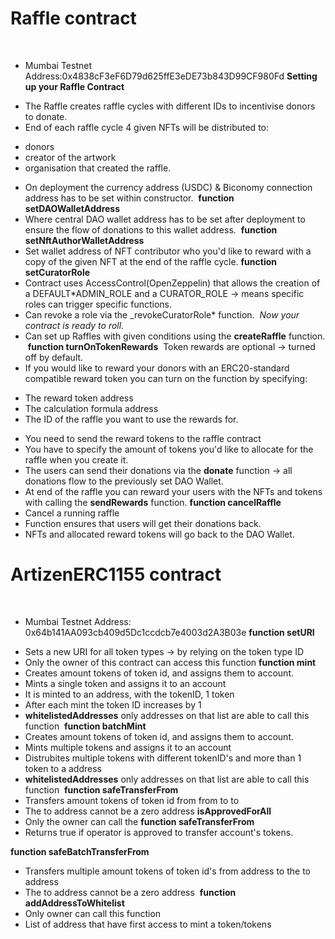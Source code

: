 # Raffle contract

​

- Mumbai Testnet Address:0x4838cF3eF6D79d625ffE3eDE73b843D99CF980Fd
  ​
  **Setting up your Raffle Contract**
  ​

* The Raffle creates raffle cycles with different IDs to incentivise donors to donate.
* End of each raffle cycle 4 given NFTs will be distributed to:

- donors
- creator of the artwork
- organisation that created the raffle.
  ​

* On deployment the currency address (USDC) & Biconomy connection address has to be set within constructor.
  ​
  **function setDAOWalletAddress**
  ​
* Where central DAO wallet address has to be set after deployment to ensure the flow of donations to this wallet address.
  ​
  **function setNftAuthorWalletAddress**
  ​
* Set wallet address of NFT contributor who you'd like to reward with a copy of the given NFT at the end of the raffle cycle.
  ​
  **function setCuratorRole**
  ​
* Contract uses AccessControl(OpenZeppelin) that allows the creation of a DEFAULT\*ADMIN_ROLE and a CURATOR_ROLE -> means specific roles can trigger specific functions.
* Can revoke a role via the \_revokeCuratorRole\* function.
  ​
  _Now your contract is ready to roll._
  ​
* Can set up Raffles with given conditions using the **createRaffle** function.
  ​
  **function turnOnTokenRewards**
  ​
  Token rewards are optional -> turned off by default.
* If you would like to reward your donors with an ERC20-standard compatible reward token you can turn on the function by specifying:

- The reward token address
- The calculation formula address
- The ID of the raffle you want to use the rewards for.
  ​

* You need to send the reward tokens to the raffle contract
* You have to specify the amount of tokens you'd like to allocate for the raffle when you create it.
  ​
* The users can send their donations via the **donate** function -> all donations flow to the previously set DAO Wallet.
  ​
* At end of the raffle you can reward your users with the NFTs and tokens with calling the **sendRewards** function.
  ​
  **function cancelRaffle**
  ​
* Cancel a running raffle
* Function ensures that users will get their donations back.
* NFTs and allocated reward tokens will go back to the DAO Wallet.
  ​

# ArtizenERC1155 contract

​

- Mumbai Testnet Address:
  0x64b141AA093cb409d5Dc1ccdcb7e4003d2A3B03e
  ​
  **function setURI**
  ​

* Sets a new URI for all token types -> by relying on the token type ID
* Only the owner of this contract can access this function
  ​
  **function mint**
  ​
* Creates amount tokens of token id, and assigns them to account.
* Mints a single token and assigns it to an account
* It is minted to an address, with the tokenID, 1 token
* After each mint the token ID increases by 1
* **whitelistedAddresses** only addresses on that list are able to call this function
  ​
  **function batchMint**
  ​
* Creates amount tokens of token id, and assigns them to account.
* Mints multiple tokens and assigns it to an account
* Distrubites multiple tokens with different tokenID's and more than 1 token to a address
* **whitelistedAddresses** only addresses on that list are able to call this function
  ​
  **function safeTransferFrom**
  ​
* Transfers amount tokens of token id from from to to
* The to address cannot be a zero address
  ​
  **isApprovedForAll**
  ​
* Only the owner can call the **function safeTransferFrom**
* Returns true if operator is approved to transfer account's tokens.

**function safeBatchTransferFrom**
​

- Transfers multiple amount tokens of token id's from address to the to address
- The to address cannot be a zero address
  ​
  **function addAddressToWhitelist**
  ​
- Only owner can call this function
- List of address that have first access to mint a token/tokens
